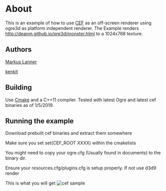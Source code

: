 # About
This is an example of how to use [CEF](https://code.google.com/p/chromiumembedded) as an off-screen renderer using ogre3d as platform independent renderer.
The Example renders http://deanm.github.io/pre3d/monster.html to a 1024x768 texture.
## Authors
[Markus Lanner](http://markus-lanner.com)

[kenkit](https://github.com/kenkit/cef_osr/commits?author=kenkit)
## Building
Use [Cmake](http://cmake.org) and a C++11 compiler.
Tested with latest Ogre and latest cef binaries as of 1/5/2019.
## Running the example

Download prebuilt cef binaries and extract them somewhere

Make sure you set set(CEF_ROOT XXXX) within the cmakelists

You might need to copy your ogre.cfg (Usually found in documents) to the binary dir.

Ensure your resources.cfg/plugins.cfg is setup properly. If not use d3d9 render

This is what you will get
![cef sample]( https://i.imgur.com/pvziPKd.gif "Cef")


